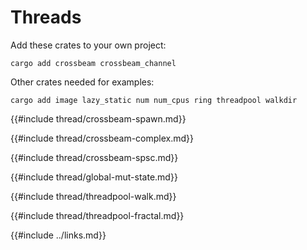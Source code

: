 # Threads

Add these crates to your own project:

```
cargo add crossbeam crossbeam_channel
```

Other crates needed for examples:

```
cargo add image lazy_static num num_cpus ring threadpool walkdir
```

{{#include thread/crossbeam-spawn.md}}

{{#include thread/crossbeam-complex.md}}

{{#include thread/crossbeam-spsc.md}}

{{#include thread/global-mut-state.md}}

{{#include thread/threadpool-walk.md}}

{{#include thread/threadpool-fractal.md}}

{{#include ../links.md}}
